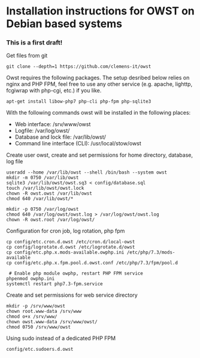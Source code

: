 # Installation instructions for OWST on Debian based systems

### This is a first draft!

<!--
    mkdir /usr/local/stow/owst
    /usr/local/bin/owst_tp.php
-->

Get files from git

    git clone --depth=1 https://github.com/clemens-it/owst

Owst requires the following packages. The setup desribed below relies on nginx and PHP FPM, feel free to use any other service (e.g. apache, lighttp, fcgiwrap with php-cgi, etc.) if you like.

	apt-get install libow-php7 php-cli php-fpm php-sqlite3

With the following commands owst will be installed in the following places:
* Web interface: /srv/www/owst
* Logfile: /var/log/owst/
* Database and lock file: /var/lib/owst/
* Command line interface (CLI): /usr/local/stow/owst


Create user owst, create and set permissions for home directory, database, log file

    useradd --home /var/lib/owst --shell /bin/bash --system owst
    mkdir -m 0750 /var/lib/owst
    sqlite3 /var/lib/owst/owst.sq3 < config/database.sql
    touch /var/lib/owst/owst.lock
    chown -R owst.owst /var/lib/owst
    chmod 640 /var/lib/owst/*

    mkdir -p 0750 /var/log/owst
    chmod 640 /var/log/owst/owst.log > /var/log/owst/owst.log
    chown -R owst.root /var/log/owst/


Configuration for cron job, log rotation, php fpm

    cp config/etc.cron.d.owst /etc/cron.d/local-owst
    cp config/logrotate.d.owst /etc/logrotate.d/owst
    cp config/etc.php.x.mods-available.owphp.ini /etc/php/7.3/mods-available
    cp config/etc.php.x.fpm.pool.d.owst.conf /etc/php/7.3/fpm/pool.d

	 # Enable php module owphp, restart PHP FPM service
    phpenmod owphp.ini
    systemctl restart php7.3-fpm.service


Create and set permissions for web service directory

    mkdir -p /srv/www/owst
    chown root.www-data /srv/www
    chmod o+x /srv/www/
    chown owst.www-data /srv/www/owst/
    chmod 0750 /srv/www/owst


Using sudo instead of a dedicated PHP FPM

    config/etc.sudoers.d.owst
